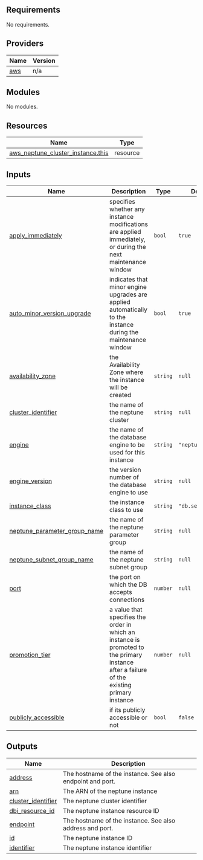 <!-- BEGIN_TF_DOCS -->
## Requirements

No requirements.

## Providers

| Name | Version |
|------|---------|
| <a name="provider_aws"></a> [aws](#provider\_aws) | n/a |

## Modules

No modules.

## Resources

| Name | Type |
|------|------|
| [aws_neptune_cluster_instance.this](https://registry.terraform.io/providers/hashicorp/aws/latest/docs/resources/neptune_cluster_instance) | resource |

## Inputs

| Name | Description | Type | Default | Required |
|------|-------------|------|---------|:--------:|
| <a name="input_apply_immediately"></a> [apply\_immediately](#input\_apply\_immediately) | specifies whether any instance modifications are applied immediately, or during the next maintenance window | `bool` | `true` | no |
| <a name="input_auto_minor_version_upgrade"></a> [auto\_minor\_version\_upgrade](#input\_auto\_minor\_version\_upgrade) | indicates that minor engine upgrades are applied automatically to the instance during the maintenance window | `bool` | `true` | no |
| <a name="input_availability_zone"></a> [availability\_zone](#input\_availability\_zone) | the Availability Zone where the instance will be created | `string` | `null` | no |
| <a name="input_cluster_identifier"></a> [cluster\_identifier](#input\_cluster\_identifier) | the name of the neptune cluster | `string` | `null` | no |
| <a name="input_engine"></a> [engine](#input\_engine) | the name of the database engine to be used for this instance | `string` | `"neptune"` | no |
| <a name="input_engine_version"></a> [engine\_version](#input\_engine\_version) | the version number of the database engine to use | `string` | `null` | no |
| <a name="input_instance_class"></a> [instance\_class](#input\_instance\_class) | the instance class to use | `string` | `"db.serverless"` | no |
| <a name="input_neptune_parameter_group_name"></a> [neptune\_parameter\_group\_name](#input\_neptune\_parameter\_group\_name) | the name of the neptune parameter group | `string` | `null` | no |
| <a name="input_neptune_subnet_group_name"></a> [neptune\_subnet\_group\_name](#input\_neptune\_subnet\_group\_name) | the name of the neptune subnet group | `string` | `null` | no |
| <a name="input_port"></a> [port](#input\_port) | the port on which the DB accepts connections | `number` | `null` | no |
| <a name="input_promotion_tier"></a> [promotion\_tier](#input\_promotion\_tier) | a value that specifies the order in which an instance is promoted to the primary instance after a failure of the existing primary instance | `number` | `null` | no |
| <a name="input_publicly_accessible"></a> [publicly\_accessible](#input\_publicly\_accessible) | if its publicly accessible or not | `bool` | `false` | no |

## Outputs

| Name | Description |
|------|-------------|
| <a name="output_address"></a> [address](#output\_address) | The hostname of the instance. See also endpoint and port. |
| <a name="output_arn"></a> [arn](#output\_arn) | The ARN of the neptune instance |
| <a name="output_cluster_identifier"></a> [cluster\_identifier](#output\_cluster\_identifier) | The neptune cluster identifier |
| <a name="output_dbi_resource_id"></a> [dbi\_resource\_id](#output\_dbi\_resource\_id) | The neptune instance resource ID |
| <a name="output_endpoint"></a> [endpoint](#output\_endpoint) | The hostname of the instance. See also address and port. |
| <a name="output_id"></a> [id](#output\_id) | The neptune instance ID |
| <a name="output_identifier"></a> [identifier](#output\_identifier) | The neptune instance identifier |
<!-- END_TF_DOCS -->